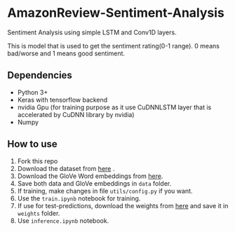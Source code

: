 # AmazonReview-Sentiment-Analysis
Sentiment Analysis using simple LSTM and Conv1D layers.

This is model that is used to get the sentiment rating(0-1 range). 0 means bad/worse and 1 means good sentiment.

## Dependencies
* Python 3+
* Keras with tensorflow backend
* nvidia Gpu (for training purpose as it use CuDNNLSTM layer that is accelerated by CuDNN library by nvidia)
* Numpy

## How to use
1. Fork this repo
2. Download the dataset from <a href='https://www.kaggle.com/bittlingmayer/amazonreviews'>here</a> .
3. Download the GloVe Word embeddings from <a href='http://nlp.stanford.edu/data/glove.6B.zip'> here</a>.
4. Save both data and GloVe embeddings in ```data``` folder.
5. If training, make changes in file ```utils/config.py``` if you want.
6. Use the ```train.ipynb``` notebook for training.
7. If use for test-predictions, download the weights from <a href='https://drive.google.com/open?id=1oqrnHQkSxdOI-SI8UsplTERjvZTjGjuV'>here</a> and save it in ```weights``` folder.
8. Use ```inference.ipynb``` notebook.
